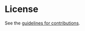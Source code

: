 # License

See the
[guidelines for contributions](https://github.com/yangfurong/draft-yang-masque-retx-dgrams/blob/main/CONTRIBUTING.md).
